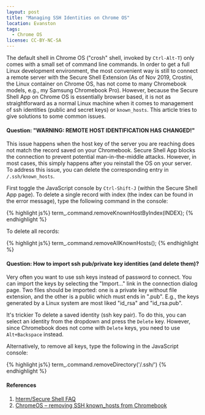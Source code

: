 ```yaml
---
layout: post
title: "Managing SSH Identities on Chrome OS"
location: Evanston
tags:
  - Chrome OS
license: CC-BY-NC-SA
---
```


The default shell in Chrome OS ("crosh" shell, invoked by `Ctrl-Alt-T`) only comes with a small set of command line commands. In order to get a full Linux development environment, the most convenient way is still to connect a remote server with the Secure Shell Extension (As of Nov 2019, Crostini, the Linux container on Chrome OS, has not come to many Chromebook models, e.g., my Samsung Chromebook Pro). However, because the Secure Shell App on Chrome OS is essentially browser based, it is not as straightforward as a normal Linux machine when it comes to management of ssh identities (public and secret keys) or `known_hosts`. This article tries to give solutions to some common issues.

#### Question: "WARNING: REMOTE HOST IDENTIFICATION HAS CHANGED!"

This issue happens when the host key of the server you are reaching does not match the record saved on your Chromebook. Secure Shell App blocks the connection to prevent potential man-in-the-middle attacks. However, in most cases, this simply happens after you reinstall the OS on your server. To address this issue, you can delete the corresponding entry in `/.ssh/known_hosts`.

First toggle the JavaScript console by `Ctrl-Shift-J` (within the Secure Shell App page). To delete a single record with index (the index can be found in the error message), type the following command in the console:

{% highlight js%}
term_.command.removeKnownHostByIndex(INDEX);
{% endhighlight %}

To delete all records:

{% highlight js%}
term_.command.removeAllKnownHosts();
{% endhighlight %}

#### Question: How to import ssh pub/private key identities (and delete them)?

Very often you want to use ssh keys instead of password to connect. You can import the keys by selecting the "Import..." link in the connection dialog page. Two files should be imported: one is a private key without file extension, and the other is a public which must ends in ".pub". E.g., the keys generated by a Linux system are most liked "id_rsa" and "id_rsa.pub". 

It's trickier To delete a saved identity (ssh key pair). To do this, you can select an identity from the dropdown and press the `Delete` key. However, since Chromebook does not come with `Delete` keys, you need to use `Alt+Backspace` instead. 

Alternatively, to remove all keys, type the following in the JavaScript console:

{% highlight js%}
term_.command.removeDirectory('/.ssh/')
{% endhighlight %}

#### References

1. [hterm/Secure Shell FAQ](https://chromium.googlesource.com/apps/libapps/+/master/nassh/doc/FAQ.md)
2. [ChromeOS – removing SSH known_hosts from Chromebook](https://www.gaggl.com/2015/07/chromeos-removing-ssh-known_hosts-from-chromebook/)
